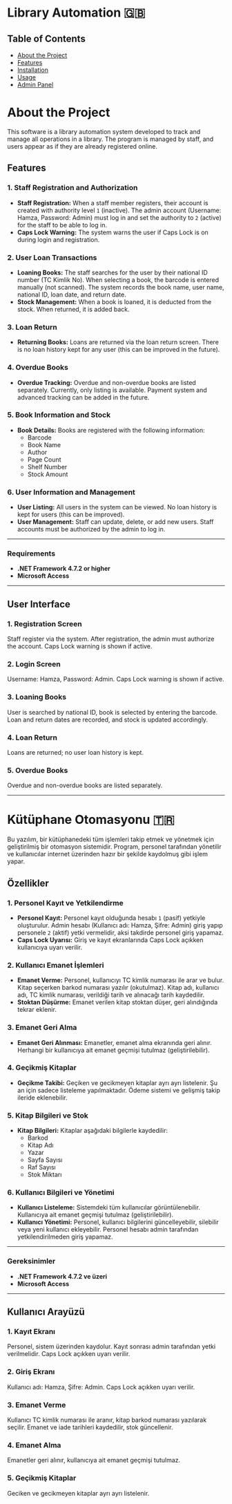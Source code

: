
# Library Automation 🇬🇧

## Table of Contents
- [About the Project](#about-the-project)
- [Features](#features)
- [Installation](#installation)
- [Usage](#usage)
- [Admin Panel](#admin-panel)

# About the Project

This software is a library automation system developed to track and manage all operations in a library. The program is managed by staff, and users appear as if they are already registered online.

## Features

### 1. **Staff Registration and Authorization**
- **Staff Registration:** When a staff member registers, their account is created with authority level `1` (inactive). The admin account (Username: Hamza, Password: Admin) must log in and set the authority to `2` (active) for the staff to be able to log in.
- **Caps Lock Warning:** The system warns the user if Caps Lock is on during login and registration.

### 2. **User Loan Transactions**
- **Loaning Books:** The staff searches for the user by their national ID number (TC Kimlik No). When selecting a book, the barcode is entered manually (not scanned). The system records the book name, user name, national ID, loan date, and return date.
- **Stock Management:** When a book is loaned, it is deducted from the stock. When returned, it is added back.

### 3. **Loan Return**
- **Returning Books:** Loans are returned via the loan return screen. There is no loan history kept for any user (this can be improved in the future).

### 4. **Overdue Books**
- **Overdue Tracking:** Overdue and non-overdue books are listed separately. Currently, only listing is available. Payment system and advanced tracking can be added in the future.

### 5. **Book Information and Stock**
- **Book Details:** Books are registered with the following information:
  - Barcode
  - Book Name
  - Author
  - Page Count
  - Shelf Number
  - Stock Amount

### 6. **User Information and Management**
- **User Listing:** All users in the system can be viewed. No loan history is kept for users (this can be improved).
- **User Management:** Staff can update, delete, or add new users. Staff accounts must be authorized by the admin to log in.

---

### Requirements
- **.NET Framework 4.7.2 or higher**
- **Microsoft Access**

---

## User Interface

### 1. Registration Screen
Staff register via the system. After registration, the admin must authorize the account. Caps Lock warning is shown if active.

### 2. Login Screen
Username: Hamza, Password: Admin. Caps Lock warning is shown if active.

### 3. Loaning Books
User is searched by national ID, book is selected by entering the barcode. Loan and return dates are recorded, and stock is updated accordingly.

### 4. Loan Return
Loans are returned; no user loan history is kept.

### 5. Overdue Books
Overdue and non-overdue books are listed separately.

---

# Kütüphane Otomasyonu 🇹🇷

Bu yazılım, bir kütüphanedeki tüm işlemleri takip etmek ve yönetmek için geliştirilmiş bir otomasyon sistemidir. Program, personel tarafından yönetilir ve kullanıcılar internet üzerinden hazır bir şekilde kaydolmuş gibi işlem yapar.

## Özellikler

### 1. **Personel Kayıt ve Yetkilendirme**
- **Personel Kayıt:** Personel kayıt olduğunda hesabı `1` (pasif) yetkiyle oluşturulur. Admin hesabı (Kullanıcı adı: Hamza, Şifre: Admin) giriş yapıp personele `2` (aktif) yetki vermelidir, aksi takdirde personel giriş yapamaz.
- **Caps Lock Uyarısı:** Giriş ve kayıt ekranlarında Caps Lock açıkken kullanıcıya uyarı verilir.

### 2. **Kullanıcı Emanet İşlemleri**
- **Emanet Verme:** Personel, kullanıcıyı TC kimlik numarası ile arar ve bulur. Kitap seçerken barkod numarası yazılır (okutulmaz). Kitap adı, kullanıcı adı, TC kimlik numarası, verildiği tarih ve alınacağı tarih kaydedilir.
- **Stoktan Düşürme:** Emanet verilen kitap stoktan düşer, geri alındığında tekrar eklenir.

### 3. **Emanet Geri Alma**
- **Emanet Geri Alınması:** Emanetler, emanet alma ekranında geri alınır. Herhangi bir kullanıcıya ait emanet geçmişi tutulmaz (geliştirilebilir).

### 4. **Geçikmiş Kitaplar**
- **Geçikme Takibi:** Geçiken ve gecikmeyen kitaplar ayrı ayrı listelenir. Şu an için sadece listeleme yapılmaktadır. Ödeme sistemi ve gelişmiş takip ileride eklenebilir.

### 5. **Kitap Bilgileri ve Stok**
- **Kitap Bilgileri:** Kitaplar aşağıdaki bilgilerle kaydedilir:
  - Barkod
  - Kitap Adı
  - Yazar
  - Sayfa Sayısı
  - Raf Sayısı
  - Stok Miktarı

### 6. **Kullanıcı Bilgileri ve Yönetimi**
- **Kullanıcı Listeleme:** Sistemdeki tüm kullanıcılar görüntülenebilir. Kullanıcıya ait emanet geçmişi tutulmaz (geliştirilebilir).
- **Kullanıcı Yönetimi:** Personel, kullanıcı bilgilerini güncelleyebilir, silebilir veya yeni kullanıcı ekleyebilir. Personel hesabı admin tarafından yetkilendirilmeden giriş yapamaz.

---

### Gereksinimler
- **.NET Framework 4.7.2 ve üzeri**
- **Microsoft Access**

---

## Kullanıcı Arayüzü

### 1. Kayıt Ekranı
Personel, sistem üzerinden kaydolur. Kayıt sonrası admin tarafından yetki verilmelidir. Caps Lock açıkken uyarı verilir.

### 2. Giriş Ekranı
Kullanıcı adı: Hamza, Şifre: Admin. Caps Lock açıkken uyarı verilir.

### 3. Emanet Verme
Kullanıcı TC kimlik numarası ile aranır, kitap barkod numarası yazılarak seçilir. Emanet ve iade tarihleri kaydedilir, stok güncellenir.

### 4. Emanet Alma
Emanetler geri alınır, kullanıcıya ait emanet geçmişi tutulmaz.

### 5. Geçikmiş Kitaplar
Geciken ve gecikmeyen kitaplar ayrı ayrı listelenir.
